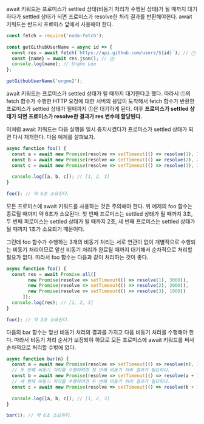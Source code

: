 await 키워드는 프로미스가 settled 상태(비동기 처리가 수행된 상태)가 될 때까지 대기하다가 settled 상태가 되면 프로미스가 resolve한 처리 결과를 반환해야한다. await 키워드는 반드시 프로미스 앞에서 사용해야 한다.

```javascript
const fetch = require('node-fetch');  
  
const getGithubUserName = async id => {  
  const res = await fetch(`https://api.github.com/users/${id}`); // ⓵  
  const {name} = await res.json(); // ⓶  
  console.log(name); // Ungmo Lee  
};  
  
getGithubUserName('ungmo2');
```

await 키워드는 프로미스가 settled 상태가 될 때까지 대기한다고 했다. 따라서 ⓵의 fetch 함수가 수행한 HTTP 요청에 대한 서버의 응답이 도착해서 fetch 함수가 반환한 프로미스가 settled 상태가 될때까지 ⓵은 대기하게 된다. 이후 **프로미스가 settled 상태가 되면 프로미스가 resolve한 결과가 res 변수에 할당된다.**

이처럼 await 키워드는 다음 실행을 일시 중지시켰다가 프로미스가 settled 상태가 되면 다시 재개한다. 다음 예제를 살펴보자.

```javascript
async function foo() {  
  const a = await new Promise(resolve => setTimeout(() => resolve(1), 3000));  
  const b = await new Promise(resolve => setTimeout(() => resolve(2), 2000));  
  const c = await new Promise(resolve => setTimeout(() => resolve(3), 1000));  
  
  console.log([a, b, c]); // [1, 2, 3]  
}  
  
foo(); // 약 6초 소요된다.
```

모든 프로미스에 await 키워드를 사용하는 것은 주의해야 한다. 위 예제의 foo 함수는 종료될 때까지 약 6초가 소요된다. 첫 번째 프로미스는 settled 상태가 될 때까지 3초, 두 번째 피로미스는 settled 상태가 될 때까지 2초, 세 번째 프로미스는 settled 상태가 될 때까지 1초가 소요되기 때문이다.

그런데 foo 함수가 수행하는 3개의 비동기 처리는 서로 연관이 없이 개별적으로 수행되는 비동기 처리이므로 앞선 비동기 처리가 완료될 때까지 대기해서 순차적으로 처리할 필요가 없다. 따라서 foo 함수는 다음과 같이 처리하는 것이 좋다.

```javascript
async function foo() {  
  const res = await Promise.all([  
        new Promise(resolve => setTimeout(() => resolve(1), 3000)),  
        new Promise(resolve => setTimeout(() => resolve(2), 2000)),  
        new Promise(resolve => setTimeout(() => resolve(3), 1000))  
      ]);  
  console.log(res); // [1, 2, 3]  
}  
  
foo(); // 약 3초 소요된다.
```

다음의 bar 함수는 앞선 비동기 처리의 결과를 가지고 다음 비동기 처리를 수행해야 한다. 따라서 비동기 처리 순서가 보장되야 하므로 모든 프로미스에 await 키워드를 써서 순차적으로 처리할 수밖에 없다.

```javascript
async function bar(n) {  
  const a = await new Promise(resolve => setTimeout(() => resolve(n), 3000));  
  // 두 번째 비동기 처리를 수행하려면 첫 번째 비동기 처리 결과가 필요하다.  
  const b = await new Promise(resolve => setTimeout(() => resolve(a + 1), 2000));  
  // 세 번재 비동기 처리를 수행하려면 두 번째 비동기 처리 결과가 필요하다.  
  const c = await new Promise(resolve => setTimeout(() => resolve(b + 1), 1000));  
  
  console.log([a, b, c]); // [1, 2, 3]  
}  
  
bar(1); // 약 6초 소요된다.
```